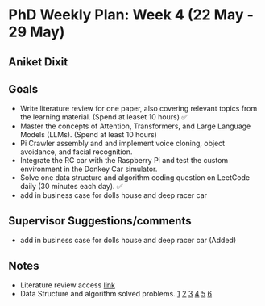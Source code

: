 # PhD Weekly Plan: Week 4 (22 May - 29 May) 
## Aniket Dixit


## Goals
- Write literature review for one paper, also covering relevant topics from the learning material. (Spend at leaset 10 hours) ✅ 
- Master the concepts of Attention, Transformers, and Large Language Models (LLMs). (Spend at least 10 hours) 
- Pi Crawler assembly and and implement voice cloning, object avoidance, and facial recognition.
- Integrate the RC car with the Raspberry Pi and test the custom environment in the Donkey Car simulator.
- Solve one data structure and algorithm coding question on LeetCode daily (30 minutes each day). ✅ 
- add in business case for dolls house and deep racer car


## Supervisor Suggestions/comments

- add in business case for dolls house and deep racer car (Added)


## Notes
- Literature review access [link](https://www.overleaf.com/project/65be996ac67fb55975bf6b98) 
- Data Structure and algorithm solved problems. [1](https://leetcode.com/problems/get-equal-substrings-within-budget/description/) [2](https://leetcode.com/problems/find-the-number-of-distinct-colors-among-the-balls/description/) [3](https://leetcode.com/problems/special-array-with-x-elements-greater-than-or-equal-x/description/) [4](https://leetcode.com/problems/find-occurrences-of-an-element-in-an-array/description/) [5](https://leetcode.com/problems/find-the-xor-of-numbers-which-appear-twice/description/) [6](https://leetcode.com/problems/student-attendance-record-ii/description/)



